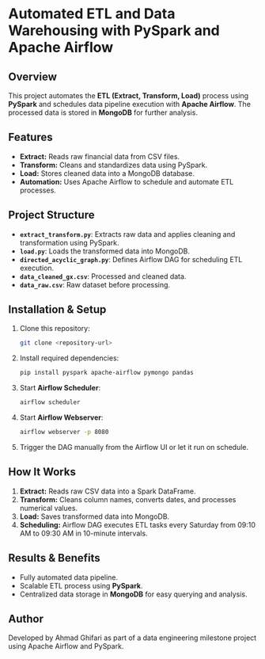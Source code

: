 # Automated ETL and Data Warehousing with PySpark and Apache Airflow

## Overview
This project automates the **ETL (Extract, Transform, Load)** process using **PySpark** and schedules data pipeline execution with **Apache Airflow**. The processed data is stored in **MongoDB** for further analysis.

## Features
- **Extract:** Reads raw financial data from CSV files.
- **Transform:** Cleans and standardizes data using PySpark.
- **Load:** Stores cleaned data into a MongoDB database.
- **Automation:** Uses Apache Airflow to schedule and automate ETL processes.

## Project Structure
- **`extract_transform.py`**: Extracts raw data and applies cleaning and transformation using PySpark.
- **`load.py`**: Loads the transformed data into MongoDB.
- **`directed_acyclic_graph.py`**: Defines Airflow DAG for scheduling ETL execution.
- **`data_cleaned_gx.csv`**: Processed and cleaned data.
- **`data_raw.csv`**: Raw dataset before processing.

## Installation & Setup
1. Clone this repository:
   ```sh
   git clone <repository-url>
   ```
2. Install required dependencies:
   ```sh
   pip install pyspark apache-airflow pymongo pandas
   ```
3. Start **Airflow Scheduler**:
   ```sh
   airflow scheduler
   ```
4. Start **Airflow Webserver**:
   ```sh
   airflow webserver -p 8080
   ```
5. Trigger the DAG manually from the Airflow UI or let it run on schedule.

## How It Works
1. **Extract:** Reads raw CSV data into a Spark DataFrame.
2. **Transform:** Cleans column names, converts dates, and processes numerical values.
3. **Load:** Saves transformed data into MongoDB.
4. **Scheduling:** Airflow DAG executes ETL tasks every Saturday from 09:10 AM to 09:30 AM in 10-minute intervals.

## Results & Benefits
- Fully automated data pipeline.
- Scalable ETL process using **PySpark**.
- Centralized data storage in **MongoDB** for easy querying and analysis.

## Author
Developed by Ahmad Ghifari as part of a data engineering milestone project using Apache Airflow and PySpark.


